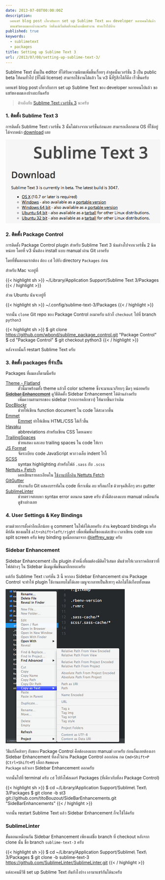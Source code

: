 ```yaml
---
date: 2013-07-08T00:00:00Z
description:
  เคยแชร์ blog post เกี่ยวกับการ set up Sublime Text ของ developer หลายคนไปแล้ว
  ขอแชร์ของผมเองบ้างนะครับ ว่าตั้งแต่เริ่มติดตั้งจนถึงลงมือทำงาน ทำอะไรไปบ้าง
published: true
keywords:
  - sublimetext
  - packages
title: Setting up Sublime Text 3
url: /2013/07/08/setting-up-sublime-text-3/
---
```


Sublime Text นั้นเป็น editor ที่ได้รับความนิยมเพิ่มขึ้นเรื่อยๆ ล่าสุดนั้นเวอร์ชั่น 3 เป็น public beta ให้คนทั่วไป (ที่ไม่มี license) สามารถใช้งานได้แล้ว ใน v3 นี้ที่รู้สึกได้ก็คือ เร็วขึ้นครับ

เคยแชร์ blog post เกี่ยวกับการ set up Sublime Text ของ developer หลายคนไปแล้ว ขอแชร์ของผมเองบ้างละกันครับ

> อ้างอิงกับ [Sublime Text เวอร์ชั่น 3](http://www.sublimetext.com/3) นะครับ

### 1. ติดตั้ง Sublime Text 3

การติดตั้ง Sublime Text เวอร์ชั่น 3 นั้นไม่ต่างจากเวอร์ชั่นก่อนเลย สามารถเลือกตาม OS ที่ใช้อยู่ได้จากหน้า [download](http://www.sublimetext.com/3) เลย

![Sublime Text 3 Download](images/9240438994_fc446d682c_o.png)

### 2. ติดตั้ง Package Control

การติดตั้ง Package Control plugin สำหรับ Sublime Text 3 น้นต่างไปจากเวอร์ชั่น 2 นิดหน่อย โดยที่ v3 นั้นต้อง install แบบ manual ผ่าน Git เอาครับ

โดยที่ขั้นตอนแรกต้อง ต้อง <code>cd</code> ไปยัง directory <code>Packages</code> ก่อน

สำหรับ Mac จะอยู่ที่

{{< highlight sh >}}
~/Library/Application Support/Sublime Text 3/Packages
{{< / highlight >}}

ส่วน Ubuntu นันจะอยู่ที่

{{< highlight sh >}}
~/.config/sublime-text-3/Packages
{{< / highlight >}}

จากนั้น <code>clone</code> Git repo ของ Package Control ลงมาครับ แล้วก็ <code>checkout</code> ไปที่ branch <code>python3</code>

{{< highlight sh >}}
$ git clone https://github.com/wbond/sublime_package_control.git "Package Control"
$ cd "Package Control"
\$ git checkout python3
{{< / highlight >}}

หลังจากนั้นก็ restart Sublime Text ครับ

### 3. ติดตั้ง packages ที่จำเป็น

Packages ที่ผมลงก็ตามนี้ครับ

<dl>
  <dt><a href="https://github.com/thinkpixellab/flatland">Theme - Flatland</a></dt>
  <dd>ตัวนี้มาพร้อมทั้ง theme แล้วก็ color scheme ซึ่งจะมาแนวเรียบๆ มืดๆ หน่อยครับ</dd>

  <dt><del><a href="https://github.com/titoBouzout/SideBarEnhancements/tree/st3">Sidebar Enhancement</a></del> ดูวิธีติดตั้ง Sidebar Enhancement ได้ด้านล่างครับ</dt>
  <dd>เพิ่มความสามารถของ sidebar (จากการคลิกขวา) ให้มากขึ้นกว่าเดิม</dd>

  <dt><a href="https://github.com/Warin/Sublime/tree/master/DocBlockr">DocBlockr</a></dt>
  <dd>ช่วยให้เขียน function document ใน code ได้สะดวกขึ้น</dd>

  <dt><a href="http://emmet.io/">Emmet</a></dt>
  <dd><a href="https://armno.in.th/2012/11/06/emmet-zen-coding-replacement/">Emmet</a> ทำให้เขียน HTML/CSS ได้เร็วขึ้น</dd>

  <dt><a href="https://github.com/hayaku/hayaku#readme">Hayaku</a></dt>
  <dd>abbreviations สำหรับเขียน CSS โดยเฉพาะ</dd>

  <dt><a href="https://github.com/SublimeText/TrailingSpaces">TrailingSpaces</a></dt>
  <dd>ช่วยแสดง และลบ trailing spaces ใน code ให้เรา</dd>

  <dt><a href="https://github.com/jdc0589/JsFormat">JS Format</a></dt>
  <dd>จัดระเบียบ code JavaScript พวกวงเล็บ indent ไรงี้</dd>

  <dt><a href="https://github.com/danro/SCSS-sublime">SCSS</a></dt>
  <dd>syntax highlighting สำหรับไฟล์ <code>.sass</code> กับ <code>.scss</code></dd>

  <dt><a href="https://github.com/weslly/Nettuts-Fetch">Nettuts+ Fetch</a></dt>
  <dd>เคยเขียนรายละเอียดใน <a href="https://armno.in.th/2012/09/09/sublime-text-2-nettuts-fetch/">ใช้งานปลั๊กอิน Nettuts Fetch</a></dd>

  <dt><a href="https://github.com/jisaacks/GitGutter">GitGutter</a></dt>
  <dd>ทำงานกับ Git แสดงบรรทัดใน code ที่เราเพิ่ม ลบ หรือแก้ไข ด้วยจุดสีเล็กๆ ตรง gutter</dd>

  <dt><a href="https://github.com/SublimeLinter/SublimeLinter">SublimeLinter</a></dt>
  <dd>ช่วยตรวจสอบหา syntax error ตอนกด save ครับ ตัวนี้ต้องลงแบบ manual เหมือนกัน ดูข้างล่างเลย</dd>
</dl>

### 4. User Settings & Key Bindings

ตามด้วยการตั้งค่าอีกเล็กน้อย ดู comment ในไฟล์ได้เลยครับ ส่วน keyboard bindings หรือคีย์ลัด ของผมใช้ <code>alt+shift+left/right</code> เพื่อเพิ่มพื้นที่ของแต่ละข้าง เวลาเขียน code แบบ split screen ครับ key binding ชุดนี้ลอกมาจาก [@jeffrey_way](https://twitter.com/jeffrey_way) ครับ

<script src="https://gist.github.com/armno/5946018.js"></script>

### Sidebar Enhancement

Sidebar Enhancement เป็น plugin ตัวหนึ่งที่ผมต้องมีติดไว้เสมอ มันช่วยให้เวลาเราคลิกขวาที่ไฟล์ต่างๆ ใน Sidebar มีเมนูเพิ่มขึ้นมาอีกเยอะครับ

แต่กับ Sublime Text เวอร์ชั่น 3 นี้ หากลง Sidebar Enhancement ผ่าน Package Control จะทำให้ plugin ใช้งานแทบไม่ได้เลย เมนูจะกลายเป็นสีเทาๆ คลิกไม่ได้เกือบทั้งหมด

![Sidebar Enhancement ใน Sublime Text 3](images/9297756157_bdf7790626.jpg)

วิธีแก้ก็คล้ายๆ กับของ Package Control คือต้องลงแบบ manual เอาครับ ก่อนอื่นเลยต้องเอา Sidebar Enhancement ที่ลงไว้ผ่าน Package Control ออกก่อน กด <code>Cmd+Shift+P</code> (<code>Ctrl+Shift+P</code>) เลือก <code>Remove Package</code> แล้วเอา Sidebar Enhancement ออกครับ

จากนั้นไปที่ terminal ครับ <code>cd</code> ไปยังโฟลเดอร์ Packages (ที่เดียวกับที่ลง Package Control)

{{< highlight sh >}}
$ cd ~/Library/Application Support/Sublime\ Text\ 3/Packages
$ git clone -b st3 git://github.com/titoBouzout/SideBarEnhancements.git "SideBarEnhancements"
{{< / highlight >}}

จากนั้น restart Sublime Text แล้ว Sidebar Enhancement ก็จะใช้ได้ครับ

### SublimeLinter

ขั้นตอนเหมือนกัน Sidebar Enhancement เพียงแต่ชื่อ branch ที่ checkout หลังจาก clone นั้น ชื่อ branch `sublime-text-3` ครับ

{{< highlight sh >}}
$ cd ~/Library/Application Support/Sublime\ Text\ 3/Packages
$ git clone -b sublime-text-3 https://github.com/SublimeLinter/SublimeLinter.git
{{< / highlight >}}

แต่ละคนมีวิธี set up Sublime Text กันยังไงบ้าง เอามาแชร์กันได้นะครับ
